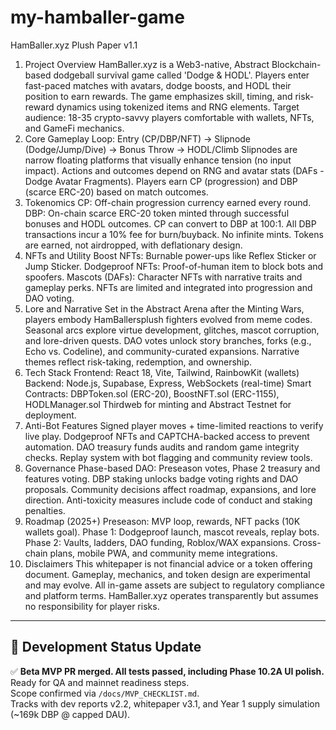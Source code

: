 # my-hamballer-game
HamBaller.xyz Plush Paper v1.1
1. Project Overview
HamBaller.xyz is a Web3-native, Abstract Blockchain-based dodgeball survival game called 'Dodge
& HODL'.
Players enter fast-paced matches with avatars, dodge boosts, and HODL their position to earn
rewards.
The game emphasizes skill, timing, and risk-reward dynamics using tokenized items and RNG
elements.
Target audience: 18-35 crypto-savvy players comfortable with wallets, NFTs, and GameFi
mechanics.
2. Core Gameplay
Loop: Entry (CP/DBP/NFT) -> Slipnode (Dodge/Jump/Dive) -> Bonus Throw -> HODL/Climb
Slipnodes are narrow floating platforms that visually enhance tension (no input impact).
Actions and outcomes depend on RNG and avatar stats (DAFs - Dodge Avatar Fragments).
Players earn CP (progression) and DBP (scarce ERC-20) based on match outcomes.
3. Tokenomics
CP: Off-chain progression currency earned every round.
DBP: On-chain scarce ERC-20 token minted through successful bonuses and HODL outcomes.
CP can convert to DBP at 100:1. All DBP transactions incur a 10% fee for burn/buyback.
No infinite mints. Tokens are earned, not airdropped, with deflationary design.
4. NFTs and Utility
Boost NFTs: Burnable power-ups like Reflex Sticker or Jump Sticker.
Dodgeproof NFTs: Proof-of-human item to block bots and spoofers.
Mascots (DAFs): Character NFTs with narrative traits and gameplay perks.
NFTs are limited and integrated into progression and DAO voting.
5. Lore and Narrative
Set in the Abstract Arena after the Minting Wars, players embody HamBallersplush fighters evolved
from meme codes.
Seasonal arcs explore virtue development, glitches, mascot corruption, and lore-driven quests.
DAO votes unlock story branches, forks (e.g., Echo vs. Codeline), and community-curated
expansions.
Narrative themes reflect risk-taking, redemption, and ownership.
6. Tech Stack
Frontend: React 18, Vite, Tailwind, RainbowKit (wallets)
Backend: Node.js, Supabase, Express, WebSockets (real-time)
Smart Contracts: DBPToken.sol (ERC-20), BoostNFT.sol (ERC-1155), HODLManager.sol
Thirdweb for minting and Abstract Testnet for deployment.
7. Anti-Bot Features
Signed player moves + time-limited reactions to verify live play.
Dodgeproof NFTs and CAPTCHA-backed access to prevent automation.
DAO treasury funds audits and random game integrity checks.
Replay system with bot flagging and community review tools.
8. Governance
Phase-based DAO: Preseason votes, Phase 2 treasury and features voting.
DBP staking unlocks badge voting rights and DAO proposals.
Community decisions affect roadmap, expansions, and lore direction.
Anti-toxicity measures include code of conduct and staking penalties.
9. Roadmap (2025+)
Preseason: MVP loop, rewards, NFT packs (10K wallets goal).
Phase 1: Dodgeproof launch, mascot reveals, replay bots.
Phase 2: Vaults, ladders, DAO funding, Roblox/WAX expansions.
Cross-chain plans, mobile PWA, and community meme integrations.
10. Disclaimers
This whitepaper is not financial advice or a token offering document.
Gameplay, mechanics, and token design are experimental and may evolve.
All in-game assets are subject to regulatory compliance and platform terms.
HamBaller.xyz operates transparently but assumes no responsibility for player risks.

---

## 📣 Development Status Update

✅ **Beta MVP PR merged. All tests passed, including Phase 10.2A UI polish.**  
Ready for QA and mainnet readiness steps.  
Scope confirmed via `/docs/MVP_CHECKLIST.md`.  
Tracks with dev reports v2.2, whitepaper v3.1, and Year 1 supply simulation (~169k DBP @ capped DAU).